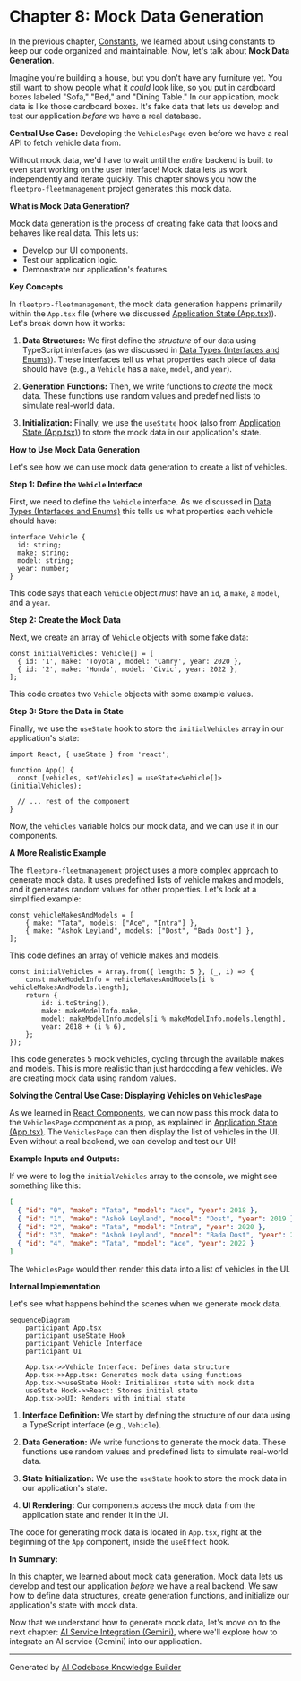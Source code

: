 # Chapter 8: Mock Data Generation

In the previous chapter, [Constants](07_constants.md), we learned about using constants to keep our code organized and maintainable. Now, let's talk about **Mock Data Generation**.

Imagine you're building a house, but you don't have any furniture yet. You still want to show people what it *could* look like, so you put in cardboard boxes labeled "Sofa," "Bed," and "Dining Table." In our application, mock data is like those cardboard boxes. It's fake data that lets us develop and test our application *before* we have a real database.

**Central Use Case:** Developing the `VehiclesPage` even before we have a real API to fetch vehicle data from.

Without mock data, we'd have to wait until the *entire* backend is built to even start working on the user interface! Mock data lets us work independently and iterate quickly. This chapter shows you how the `fleetpro-fleetmanagement` project generates this mock data.

**What is Mock Data Generation?**

Mock data generation is the process of creating fake data that looks and behaves like real data. This lets us:

*   Develop our UI components.
*   Test our application logic.
*   Demonstrate our application's features.

**Key Concepts**

In `fleetpro-fleetmanagement`, the mock data generation happens primarily within the `App.tsx` file (where we discussed [Application State (App.tsx)](04_application_state__app_tsx_.md)). Let's break down how it works:

1.  **Data Structures:** We first define the *structure* of our data using TypeScript interfaces (as we discussed in [Data Types (Interfaces and Enums)](06_data_types__interfaces_and_enums_.md)). These interfaces tell us what properties each piece of data should have (e.g., a `Vehicle` has a `make`, `model`, and `year`).

2.  **Generation Functions:** Then, we write functions to *create* the mock data. These functions use random values and predefined lists to simulate real-world data.

3.  **Initialization:** Finally, we use the `useState` hook (also from [Application State (App.tsx)](04_application_state__app_tsx_.md)) to store the mock data in our application's state.

**How to Use Mock Data Generation**

Let's see how we can use mock data generation to create a list of vehicles.

**Step 1: Define the `Vehicle` Interface**

First, we need to define the `Vehicle` interface. As we discussed in [Data Types (Interfaces and Enums)](06_data_types__interfaces_and_enums_.md) this tells us what properties each vehicle should have:

```tsx
interface Vehicle {
  id: string;
  make: string;
  model: string;
  year: number;
}
```

This code says that each `Vehicle` object *must* have an `id`, a `make`, a `model`, and a `year`.

**Step 2: Create the Mock Data**

Next, we create an array of `Vehicle` objects with some fake data:

```tsx
const initialVehicles: Vehicle[] = [
  { id: '1', make: 'Toyota', model: 'Camry', year: 2020 },
  { id: '2', make: 'Honda', model: 'Civic', year: 2022 },
];
```

This code creates two `Vehicle` objects with some example values.

**Step 3: Store the Data in State**

Finally, we use the `useState` hook to store the `initialVehicles` array in our application's state:

```tsx
import React, { useState } from 'react';

function App() {
  const [vehicles, setVehicles] = useState<Vehicle[]>(initialVehicles);

  // ... rest of the component
}
```

Now, the `vehicles` variable holds our mock data, and we can use it in our components.

**A More Realistic Example**

The `fleetpro-fleetmanagement` project uses a more complex approach to generate mock data. It uses predefined lists of vehicle makes and models, and it generates random values for other properties. Let's look at a simplified example:

```tsx
const vehicleMakesAndModels = [
    { make: "Tata", models: ["Ace", "Intra"] },
    { make: "Ashok Leyland", models: ["Dost", "Bada Dost"] },
];
```

This code defines an array of vehicle makes and models.

```tsx
const initialVehicles = Array.from({ length: 5 }, (_, i) => {
    const makeModelInfo = vehicleMakesAndModels[i % vehicleMakesAndModels.length];
    return {
        id: i.toString(),
        make: makeModelInfo.make,
        model: makeModelInfo.models[i % makeModelInfo.models.length],
        year: 2018 + (i % 6),
    };
});
```

This code generates 5 mock vehicles, cycling through the available makes and models. This is more realistic than just hardcoding a few vehicles. We are creating mock data using random values.

**Solving the Central Use Case: Displaying Vehicles on `VehiclesPage`**

As we learned in [React Components](03_react_components.md), we can now pass this mock data to the `VehiclesPage` component as a prop, as explained in [Application State (App.tsx)](04_application_state__app_tsx_.md). The `VehiclesPage` can then display the list of vehicles in the UI. Even without a real backend, we can develop and test our UI!

**Example Inputs and Outputs:**

If we were to log the `initialVehicles` array to the console, we might see something like this:

```json
[
  { "id": "0", "make": "Tata", "model": "Ace", "year": 2018 },
  { "id": "1", "make": "Ashok Leyland", "model": "Dost", "year": 2019 },
  { "id": "2", "make": "Tata", "model": "Intra", "year": 2020 },
  { "id": "3", "make": "Ashok Leyland", "model": "Bada Dost", "year": 2021 },
  { "id": "4", "make": "Tata", "model": "Ace", "year": 2022 }
]
```

The `VehiclesPage` would then render this data into a list of vehicles in the UI.

**Internal Implementation**

Let's see what happens behind the scenes when we generate mock data.

```mermaid
sequenceDiagram
    participant App.tsx
    participant useState Hook
    participant Vehicle Interface
    participant UI

    App.tsx->>Vehicle Interface: Defines data structure
    App.tsx->>App.tsx: Generates mock data using functions
    App.tsx->>useState Hook: Initializes state with mock data
    useState Hook->>React: Stores initial state
    App.tsx->>UI: Renders with initial state
```

1.  **Interface Definition:** We start by defining the structure of our data using a TypeScript interface (e.g., `Vehicle`).

2.  **Data Generation:** We write functions to generate the mock data. These functions use random values and predefined lists to simulate real-world data.

3.  **State Initialization:** We use the `useState` hook to store the mock data in our application's state.

4.  **UI Rendering:** Our components access the mock data from the application state and render it in the UI.

The code for generating mock data is located in `App.tsx`, right at the beginning of the `App` component, inside the `useEffect` hook.

**In Summary:**

In this chapter, we learned about mock data generation. Mock data lets us develop and test our application *before* we have a real backend. We saw how to define data structures, create generation functions, and initialize our application's state with mock data.

Now that we understand how to generate mock data, let's move on to the next chapter: [AI Service Integration (Gemini)](09_ai_service_integration__gemini_.md), where we'll explore how to integrate an AI service (Gemini) into our application.


---

Generated by [AI Codebase Knowledge Builder](https://github.com/The-Pocket/Tutorial-Codebase-Knowledge)